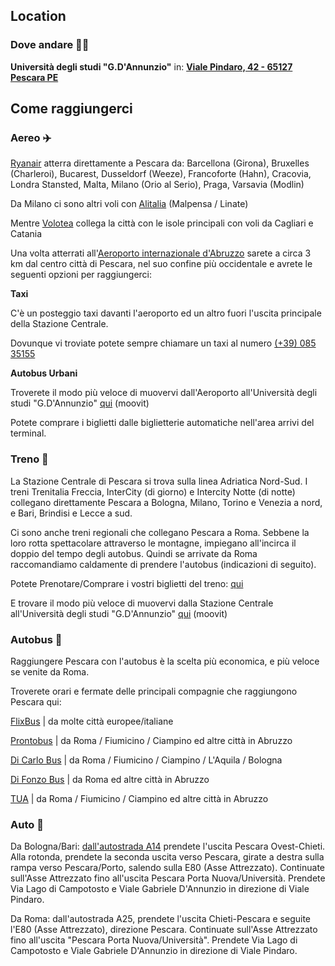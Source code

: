 ## Location
### Dove andare 🚶‍♀️
**Università degli studi "G.D'Annunzio"** in: <a href="https://maps.app.goo.gl/aogyjHbjyX2Gjsup9" target="_blank">**Viale Pindaro, 42 - 65127 Pescara PE**</a>


## Come raggiungerci
### Aereo ✈️
<a href="https://www.ryanair.com" target="_blank">Ryanair</a> atterra direttamente a Pescara da:
Barcellona (Girona), Bruxelles (Charleroi), Bucarest, Dusseldorf (Weeze), Francoforte (Hahn), Cracovia, Londra Stansted, Malta, Milano (Orio al Serio), Praga, Varsavia (Modlin)

Da Milano ci sono altri voli con <a href="https://www.alitalia.com/" target="_blank">Alitalia</a> (Malpensa / Linate) 

Mentre <a href="https://www.volotea.com/" target="_blank">Volotea</a> collega la città con le isole principali con voli da Cagliari e Catania

Una volta atterrati all'<a href="https://www.abruzzoairport.com/home" target="_blank">Aeroporto internazionale d'Abruzzo</a> sarete a circa 3 km dal centro città di Pescara, nel suo confine più occidentale e avrete le seguenti opzioni per raggiungerci:

**Taxi**

C'è un posteggio taxi davanti l'aeroporto ed un altro fuori l'uscita principale della Stazione Centrale.

Dovunque vi troviate potete sempre chiamare un taxi al numero <a href="tel:+3908535155">(+39) 085 35155</a>

**Autobus Urbani**

Troverete il modo più veloce di muovervi dall'Aeroporto all'Università degli studi "G.D'Annunzio" <a href="https://moovitapp.com/pescara_ed_abruzzo-3762/poi/Universit%C3%A0%20degli%20Studi%20%22Gabriele%20d'Annunzio%22/Pescara%20Aeroporto/it?ref=1&customerId=4908&fll=42.430244_14.188005&tll=42.452006_14.224785&t=1" target="_blank">qui</a> (moovit)

Potete comprare i biglietti dalle biglietterie automatiche nell'area arrivi del terminal.

### Treno 🚄
La Stazione Centrale di Pescara si trova sulla linea Adriatica Nord-Sud. I treni Trenitalia Freccia, InterCity (di giorno) e Intercity Notte (di notte) collegano direttamente Pescara a Bologna, Milano, Torino e Venezia a nord, e Bari, Brindisi e Lecce a sud.

Ci sono anche treni regionali che collegano Pescara a Roma. Sebbene la loro rotta spettacolare attraverso le montagne, impiegano all'incirca il doppio del tempo degli autobus. Quindi se arrivate da Roma raccomandiamo caldamente di prendere l'autobus (indicazioni di seguito).
 
Potete Prenotare/Comprare i vostri biglietti del treno: <a href="https://www.trenitalia.com/" target="_blank">qui</a>

E trovare il modo più veloce di muovervi dalla Stazione Centrale all'Università degli studi "G.D'Annunzio" <a href="https://moovitapp.com/pescara_ed_abruzzo-3762/poi/Universit%C3%A0%20degli%20Studi%20%22Gabriele%20d'Annunzio%22/Pescara%20Centrale/it?ref=1&customerId=4908&fll=42.468683_14.204046&tll=42.452006_14.224785&t=1" target="_blank">qui</a> (moovit)


### Autobus 🚌
Raggiungere Pescara con l'autobus è la scelta più economica, e più veloce se venite da Roma.

Troverete orari e fermate delle principali compagnie che raggiungono Pescara qui:

<a href="https://www.flixbus.it/tratte-autobus" target="_blank">FlixBus</a> | da molte città europee/italiane

<a href="http://www.prontobusitalia.it/index.php" target="_blank">Prontobus</a> | da Roma / Fiumicino / Ciampino ed altre città in Abruzzo

<a href="https://www.dicarlobus.com" target="_blank">Di Carlo Bus</a> | da Roma / Fiumicino / Ciampino / L'Aquila / Bologna 

<a href="https://difonzobus.com/it/" target="_blank">Di Fonzo Bus</a> | da Roma ed altre città in Abruzzo

<a href="https://tua.mycicero.it/TPWebPortal/it" target="_blank">TUA</a> | da Roma / Fiumicino / Ciampino ed altre città in Abruzzo


### Auto 🚗
Da Bologna/Bari: <a href="https://www.google.com/maps/dir/Casello+Pescara+Ovest-Chieti,+A14+-+Autostrada+Adriatica,+66020+Zona+Industriale+Val+Pescara+CH/Universit%C3%A0+degli+studi+%22G.d'Annunzio%22+sede+Pescara,+Viale+Pindaro,+Pescara,+PE/@42.4472504,14.2134643,15.33z/data=!4m14!4m13!1m5!1m1!1s0x1331aee889a2ae6d:0x17e789412e5f5b2a!2m2!1d14.1650968!2d42.396486!1m5!1m1!1s0x1331a74d5acdfbdf:0x4389fccd7763c874!2m2!1d14.2248392!2d42.45195!3e0?entry=ttu" target="_blank">dall'autostrada A14</a> prendete l'uscita Pescara Ovest-Chieti. Alla rotonda, prendete la seconda uscita verso Pescara, girate a destra sulla rampa verso Pescara/Porto, salendo sulla E80 (Asse Attrezzato). Continuate sull'Asse Attrezzato fino all'uscita Pescara Porta Nuova/Università. Prendete Via Lago di Campotosto e Viale Gabriele D'Annunzio in direzione di Viale Pindaro.

Da Roma: dall'autostrada A25, prendete l'uscita Chieti-Pescara e seguite l'E80 (Asse Attrezzato), direzione Pescara. Continuate sull'Asse Attrezzato fino all'uscita "Pescara Porta Nuova/Università". Prendete Via Lago di Campotosto e Viale Gabriele D'Annunzio in direzione di Viale Pindaro.